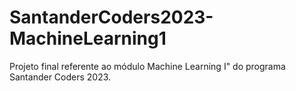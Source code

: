 # SantanderCoders2023-MachineLearning1
Projeto final referente ao módulo Machine Learning I" do programa Santander Coders 2023.
